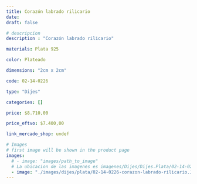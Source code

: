 ```yaml
---
title: Corazón labrado rilicario
date: 
draft: false

# descripcion
description : "Corazón labrado rilicario"

materials: Plata 925

color: Plateado

dimensions: "2cm x 2cm"

code: 02-14-0226

type: "Dijes"

categories: []

price: $8.710,00

price_eftvo: $7.400,00

link_mercado_shop: undef

# Images
# first image will be shown in the product page
images:
  # - image: "images/path_to_image"
  # La ubicacion de las imagenes es imagenes/Dijes/Dijes.Plata/02-14-0226-corazon-labrado-rilicario
  - image: "./images/dijes/plata/02-14-0226-corazon-labrado-rilicario.JPG"
---
```

